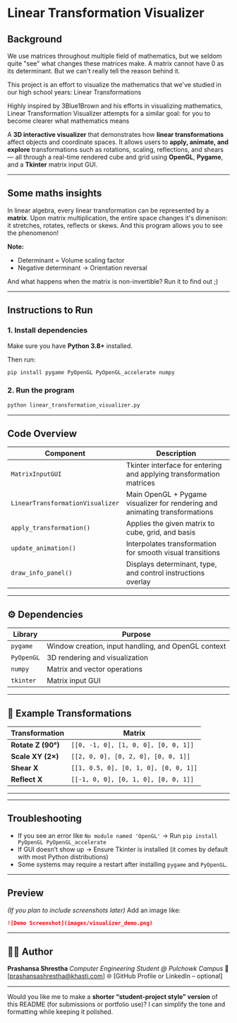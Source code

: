 

# Linear Transformation Visualizer

## Background
We use matrices throughout multiple field of mathematics, but we seldom quite "see" what changes these matrices make.
A matrix cannot have 0 as its determinant. But we can't really tell the reason behind it.

This project is an effort to visualize the mathematics that we've studied in our high school years: Linear Transformations

Highly inspired by 3Blue1Brown and his efforts in visualizing mathematics, Linear Transformation Visualizer attempts for a similar goal: for you to become clearer what mathematics means  

A **3D interactive visualizer** that demonstrates how **linear transformations** affect objects and coordinate spaces.
It allows users to **apply, animate, and explore** transformations such as rotations, scaling, reflections, and shears — all through a real-time rendered cube and grid using **OpenGL**, **Pygame**, and a **Tkinter** matrix input GUI.

---

## Some maths insights

In linear algebra, every linear transformation can be represented by a **matrix**.
Upon matrix multiplication, the entire space changes it's dimenison: it stretches, rotates, reflects or skews.
And this program allows you to see the phenomenon!

**Note:**
* Determinant = Volume scaling factor
* Negative determinant → Orientation reversal
  
And what happens when the matrix is non-invertible? Run it to find out ;)

---

## Instructions to Run

### 1. Install dependencies

Make sure you have **Python 3.8+** installed.

Then run:

```bash
pip install pygame PyOpenGL PyOpenGL_accelerate numpy
```

### 2. Run the program

```bash
python linear_transformation_visualizer.py
```

---

## Code Overview

| Component                        | Description                                                                 |
| -------------------------------- | --------------------------------------------------------------------------- |
| `MatrixInputGUI`                 | Tkinter interface for entering and applying transformation matrices         |
| `LinearTransformationVisualizer` | Main OpenGL + Pygame visualizer for rendering and animating transformations |
| `apply_transformation()`         | Applies the given matrix to cube, grid, and basis                           |
| `update_animation()`             | Interpolates transformation for smooth visual transitions                   |
| `draw_info_panel()`              | Displays determinant, type, and control instructions overlay                |

---

## ⚙️ Dependencies

| Library    | Purpose                                             |
| ---------- | --------------------------------------------------- |
| `pygame`   | Window creation, input handling, and OpenGL context |
| `PyOpenGL` | 3D rendering and visualization                      |
| `numpy`    | Matrix and vector operations                        |
| `tkinter`  | Matrix input GUI                                    |

---

## 🧮 Example Transformations

| Transformation     | Matrix                                |
| ------------------ | ------------------------------------- |
| **Rotate Z (90°)** | `[[0, -1, 0], [1, 0, 0], [0, 0, 1]]`  |
| **Scale XY (2×)**  | `[[2, 0, 0], [0, 2, 0], [0, 0, 1]]`   |
| **Shear X**        | `[[1, 0.5, 0], [0, 1, 0], [0, 0, 1]]` |
| **Reflect X**      | `[[-1, 0, 0], [0, 1, 0], [0, 0, 1]]`  |

---


---

## Troubleshooting

* If you see an error like `No module named 'OpenGL'` → Run
  `pip install PyOpenGL PyOpenGL_accelerate`
* If GUI doesn’t show up → Ensure Tkinter is installed (it comes by default with most Python distributions)
* Some systems may require a restart after installing `pygame` and `PyOpenGL`.

---

## Preview

*(If you plan to include screenshots later)*
Add an image like:

```markdown
![Demo Screenshot](images/visualizer_demo.png)
```

---

## 🧑‍💻 Author

**Prashansa Shrestha**
*Computer Engineering Student @ Pulchowk Campus*
📧 [[prashansashrestha@khasti.com](mailto:prashansashrestha@khasti.com)]
🌐 [GitHub Profile or LinkedIn – optional]

---

Would you like me to make a **shorter “student-project style” version** of this README (for submissions or portfolio use)? I can simplify the tone and formatting while keeping it polished.
